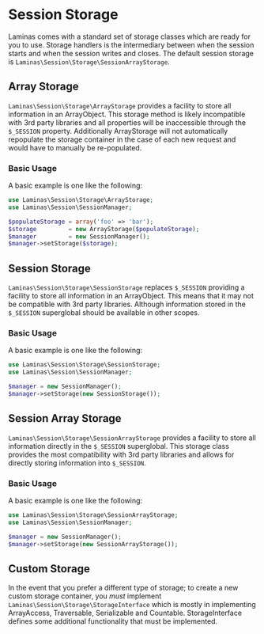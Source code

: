 # Session Storage

Laminas comes with a standard set of storage classes which are ready for you to use. Storage
handlers is the intermediary between when the session starts and when the session writes and closes.
The default session storage is `Laminas\Session\Storage\SessionArrayStorage`.

## Array Storage

`Laminas\Session\Storage\ArrayStorage` provides a facility to store all information in an ArrayObject.
This storage method is likely incompatible with 3rd party libraries and all properties will be
inaccessible through the `$_SESSION` property. Additionally ArrayStorage will not automatically
repopulate the storage container in the case of each new request and would have to manually be
re-populated.

### Basic Usage

A basic example is one like the following:

```php
use Laminas\Session\Storage\ArrayStorage;
use Laminas\Session\SessionManager;

$populateStorage = array('foo' => 'bar');
$storage         = new ArrayStorage($populateStorage);
$manager         = new SessionManager();
$manager->setStorage($storage);
```

## Session Storage

`Laminas\Session\Storage\SessionStorage` replaces `$_SESSION` providing a facility to store all
information in an ArrayObject. This means that it may not be compatible with 3rd party libraries.
Although information stored in the `$_SESSION` superglobal should be available in other scopes.

### Basic Usage

A basic example is one like the following:

```php
use Laminas\Session\Storage\SessionStorage;
use Laminas\Session\SessionManager;

$manager = new SessionManager();
$manager->setStorage(new SessionStorage());
```

## Session Array Storage

`Laminas\Session\Storage\SessionArrayStorage` provides a facility to store all information directly in
the `$_SESSION` superglobal. This storage class provides the most compatibility with 3rd party
libraries and allows for directly storing information into `$_SESSION`.

### Basic Usage

A basic example is one like the following:

```php
use Laminas\Session\Storage\SessionArrayStorage;
use Laminas\Session\SessionManager;

$manager = new SessionManager();
$manager->setStorage(new SessionArrayStorage());
```

## Custom Storage

In the event that you prefer a different type of storage; to create a new custom storage container,
you *must* implement `Laminas\Session\Storage\StorageInterface` which is mostly in implementing
ArrayAccess, Traversable, Serializable and Countable. StorageInterface defines some additional
functionality that must be implemented.
